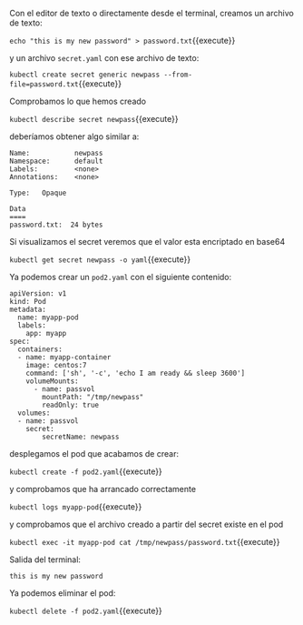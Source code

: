 Con el editor de texto o directamente desde el terminal, creamos un archivo de texto:

`echo "this is my new password" > password.txt`{{execute}}

y un archivo `secret.yaml` con ese archivo de texto:

`kubectl create secret generic newpass --from-file=password.txt`{{execute}}

Comprobamos lo que hemos creado

`kubectl describe secret newpass`{{execute}}

deberíamos obtener algo similar a:
```
Name:           newpass
Namespace:      default
Labels:         <none>
Annotations:    <none>

Type:   Opaque

Data
====
password.txt:  24 bytes
```
Si visualizamos el secret veremos que el valor esta encriptado en base64

`kubectl get secret newpass -o yaml`{{execute}}

Ya podemos crear un `pod2.yaml` con el siguiente contenido:

```
apiVersion: v1
kind: Pod
metadata:
  name: myapp-pod
  labels:
    app: myapp
spec:
  containers:
  - name: myapp-container
    image: centos:7
    command: ['sh', '-c', 'echo I am ready && sleep 3600']
    volumeMounts:
      - name: passvol
        mountPath: "/tmp/newpass"
        readOnly: true
  volumes:
  - name: passvol
    secret:
        secretName: newpass
```
desplegamos el pod que acabamos de crear:

`kubectl create -f pod2.yaml`{{execute}}

y comprobamos que ha arrancado correctamente

`kubectl logs myapp-pod`{{execute}}

y comprobamos que el archivo creado a partir del secret existe en el pod

`kubectl exec -it myapp-pod cat /tmp/newpass/password.txt`{{execute}}

Salida del terminal:
```
this is my new password
```
Ya podemos eliminar el pod:

`kubectl delete -f pod2.yaml`{{execute}}

